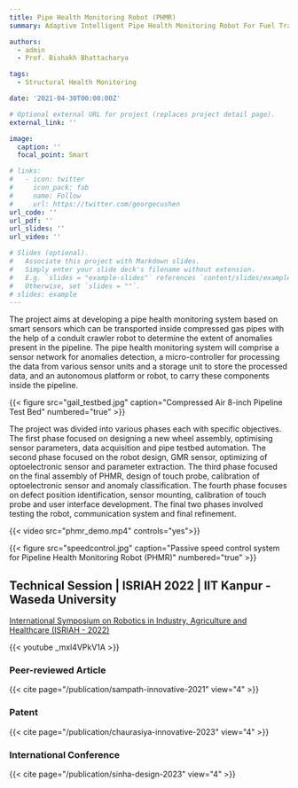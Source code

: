 ```yaml
---
title: Pipe Health Monitoring Robot (PHMR)
summary: Adaptive Intelligent Pipe Health Monitoring Robot For Fuel Transportation Systems

authors: 
  - admin
  - Prof. Bishakh Bhattacharya

tags:
  - Structural Health Monitoring

date: '2021-04-30T00:00:00Z'

# Optional external URL for project (replaces project detail page).
external_link: ''

image:
  caption: ''
  focal_point: Smart

# links:
#   - icon: twitter
#     icon_pack: fab
#     name: Follow
#     url: https://twitter.com/georgecushen
url_code: ''
url_pdf: ''
url_slides: ''
url_video: ''

# Slides (optional).
#   Associate this project with Markdown slides.
#   Simply enter your slide deck's filename without extension.
#   E.g. `slides = "example-slides"` references `content/slides/example-slides.md`.
#   Otherwise, set `slides = ""`.
# slides: example
---
```


The project aims at developing a pipe health monitoring system based on smart sensors which can be transported inside compressed gas pipes with the help of a conduit crawler robot to determine the extent of anomalies present in the pipeline. The pipe health monitoring system will comprise a sensor network for anomalies detection, a micro-controller for processing the data from various sensor units and a storage unit to store the processed data, and an autonomous platform or robot, to carry these components inside the pipeline.

{{< figure src="gail_testbed.jpg" caption="Compressed Air 8-inch Pipeline Test Bed" numbered="true" >}}

The project was divided into various phases each with specific objectives. The first phase focused on designing a new wheel assembly, optimising sensor parameters, data acquisition and pipe testbed automation. The second phase focused on the robot design, GMR sensor, optimizing of optoelectronic sensor and parameter extraction. The third phase focused on the final assembly of PHMR, design of touch probe, calibration of optoelectronic sensor and anomaly classification. The fourth phase focuses on defect position identification, sensor mounting, calibration of touch probe and user interface development. The final two phases involved testing the robot, communication system and final refinement.

{{< video src="phmr_demo.mp4"  controls="yes">}}

{{< figure src="speedcontrol.jpg" caption="Passive speed control system for Pipeline Health Monitoring Robot (PHMR)" numbered="true" >}}

## Technical Session | ISRIAH 2022 | IIT Kanpur - Waseda University

[International Symposium on Robotics in Industry, Agriculture and Healthcare (ISRIAH - 2022)](https://www.iitk.ac.in/smss/post/isriah-2022/)

{{< youtube _mxl4VPkV1A >}}

### Peer-reviewed Article
{{< cite page="/publication/sampath-innovative-2021" view="4" >}}

### Patent
{{< cite page="/publication/chaurasiya-innovative-2023" view="4" >}}

### International Conference
{{< cite page="/publication/sinha-design-2023" view="4" >}}